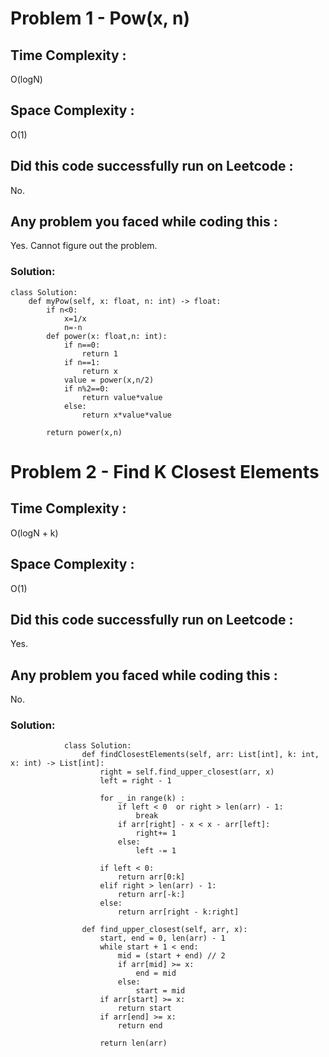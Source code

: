 # Problem 1 -  Pow(x, n)
## Time Complexity :
O(logN)

## Space Complexity :
O(1)

## Did this code successfully run on Leetcode :
No.

## Any problem you faced while coding this :
Yes. Cannot figure out the problem.
        
### Solution:
    class Solution:
        def myPow(self, x: float, n: int) -> float: 
            if n<0:
                x=1/x
                n=-n
            def power(x: float,n: int):
                if n==0:
                    return 1
                if n==1:
                    return x
                value = power(x,n/2)
                if n%2==0:
                    return value*value
                else:
                    return x*value*value

            return power(x,n) 

# Problem 2 -  Find K Closest Elements
## Time Complexity :
O(logN + k)

## Space Complexity :
O(1)

## Did this code successfully run on Leetcode :
Yes.

## Any problem you faced while coding this :
No.
        
### Solution:
                class Solution:
                    def findClosestElements(self, arr: List[int], k: int, x: int) -> List[int]:
                        right = self.find_upper_closest(arr, x)
                        left = right - 1

                        for _ in range(k) :
                            if left < 0  or right > len(arr) - 1:
                                break
                            if arr[right] - x < x - arr[left]:
                                right+= 1   
                            else:
                                left -= 1

                        if left < 0: 
                            return arr[0:k]
                        elif right > len(arr) - 1: 
                            return arr[-k:]
                        else: 
                            return arr[right - k:right]

                    def find_upper_closest(self, arr, x):
                        start, end = 0, len(arr) - 1
                        while start + 1 < end:
                            mid = (start + end) // 2
                            if arr[mid] >= x:
                                end = mid
                            else:
                                start = mid
                        if arr[start] >= x:
                            return start
                        if arr[end] >= x:
                            return end 

                        return len(arr)
